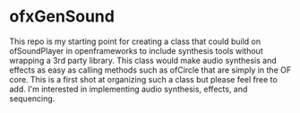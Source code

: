 # ofxGenSound
This repo is my starting point for creating a class that could build on ofSoundPlayer in openframeworks to include synthesis tools without wrapping a 3rd party library. This class would make audio synthesis and effects as easy as calling methods such as ofCircle that are simply in the OF core. This is a first shot at organizing such a class but please feel free to add. I'm interested in implementing audio synthesis, effects, and sequencing.  
